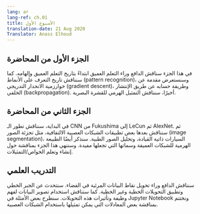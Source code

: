 ```yaml
---
lang: ar
lang-ref: ch.01
title: الأسبوع الأول
translation-date: 21 Aug 2020
Translator: Anass Elhoud
---
```


  
## الجزء الأول من المحاضرة

<!-- We discuss the motivation behind deep learning. We begin with the history and inspiration of deep learning. Then we discuss the history of pattern recognition and introduce gradient descent and its computation by backpropagation. Finally, we discuss the hierarchical representation of the visual cortex.
-->

في هذا الجزء سناقش الدافع وراء التعلم العميق ابتداءً بتاريخ التعلم العميق وإلهامه. كما سنناقش تاريخ التعرف على الأنماط (pattern recognition)، وسنستعرض مقدمة عن خوارزمية الانحدار التدريجي (gradient descent)، وطريقة حسابه عن طريق الإنتشار الخلفي (backpropagation). أخيرًا، سنناقش التمثيل الهرمي للقشرة البصرية.

## الجزء الثاني من المحاضرة

<!--We first discuss the evolution of CNNs, from Fukushima to LeCun to AlexNet. We then discuss some applications of CNN's, such as image segmentation, autonomous vehicles, and medical image analysis. We discuss the hierarchical nature of deep networks and the attributes of deep networks that make them advantageous. We conclude with a discussion of generating and learning features/representations.
-->
في البداية، سنناقش تطور الـ CNN من Fukushima إلى LeCun ثم AlexNet. ثم سنناقش بعدها بعض تطبيقات الشبكات العصبية الالتفافية، مثل تجزئة الصور (image segmentation)، السيارات ذاتية القيادة، وتحليل الصور الطبية. سنذكر أيضًا الطبيعة الهرمية للشبكات العميقة وسماتها التي تجعلها مفيدة. وسننهي هذا الجزء بمناقشة حول إنشاء وتعلم الخواص/التمثيلات.


## التدريب العلمي

<!-- We discuss the motivation for applying transformations to data points visualized in space. We talk about Linear Algebra and the application of linear and non-linear transformations. We discuss the use of visualization to understand the function and effects of these transformations. We walk through examples in a Jupyter Notebook and conclude with a discussion of functions represented by neural networks.
-->

سنناقش الدافع وراء تحويل نقاط البيانات المرئية في الفضاء. سنتحدث عن الجبر الخطي وتطبيق التحويلات الخطية وغير الخطية. كما سنناقش استخدام تصوير البيانات لفهم وظيفة وتأثيرات هذه التحويلات. سنطرح بعض الأمثلة في Jupyter Notebook ونختتم بمناقشة بعض المعادلات التي يمكن تمثيلها باستخدام الشبكات العصبية.
